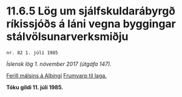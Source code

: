 # 11.6.5 Lög um sjálfskuldarábyrgð ríkissjóðs á láni vegna byggingar stálvölsunarverksmiðju

`nr. 82 1. júlí 1985`

_Íslensk lög 1. nóvember 2017 (útgáfa 147)._

[Ferill málsins á Alþingi](https://www.althingi.is/thingstorf/thingmalalistar-eftir-thingum/ferill/?ltg=107&mnr=236)
[Frumvarp til laga.](https://www.althingi.is/altext/107/s/pdf/0312.pdf)

**Tóku gildi 11. júlí 1985.**

